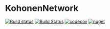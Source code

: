 # KohonenNetwork

[![Build status](https://ci.appveyor.com/api/projects/status/49tf2ivrl1xg1qxb/branch/master?svg=true)](https://ci.appveyor.com/project/A1essandro/kohonennetwork/branch/master)
[![Build Status](https://travis-ci.org/A1essandro/KohonenNetwork.svg?branch=master)](https://travis-ci.org/A1essandro/KohonenNetwork)
[![codecov](https://codecov.io/gh/A1essandro/KohonenNetwork/branch/master/graph/badge.svg)](https://codecov.io/gh/A1essandro/KohonenNetwork)
[![nuget](https://img.shields.io/nuget/vpre/KohonenNetwork.svg)](https://www.nuget.org/packages/KohonenNetwork/)